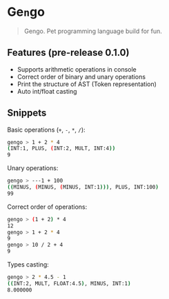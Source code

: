 # Ge`n`go
> Gengo. Pet programming language build for fun.


## Features (pre-release 0.1.0)
- Supports arithmetic operations in  console
- Correct order of binary and unary operations
- Print the structure of AST (Token representation)
- Auto int/float casting


## Snippets
Basic operations (`+`, `-`, `*`, `/`):
```sh
gengo > 1 + 2 * 4
(INT:1, PLUS, (INT:2, MULT, INT:4))
9
```
Unary operations:
```sh
gengo > ---1 + 100
((MINUS, (MINUS, (MINUS, INT:1))), PLUS, INT:100)
99
```
Correct order of operations:
```sh
gengo > (1 + 2) * 4
12
gengo > 1 + 2 * 4
9
gengo > 10 / 2 + 4
9
```

Types casting:
```sh
gengo > 2 * 4.5 - 1
((INT:2, MULT, FLOAT:4.5), MINUS, INT:1)
8.000000
```
